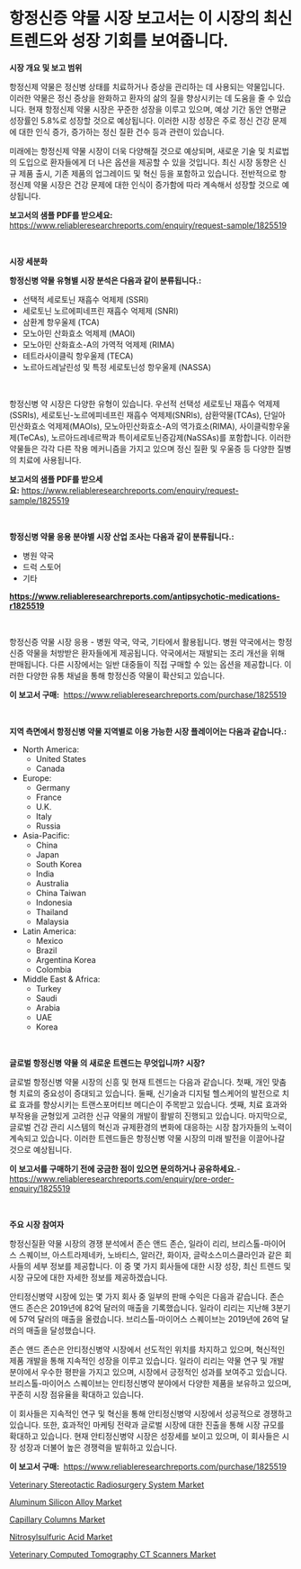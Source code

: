 <p><h1>항정신증 약물 시장 보고서는 이 시장의 최신 트렌드와 성장 기회를 보여줍니다.</h1></p><p><strong>시장 개요 및 보고 범위</strong></p>
<p><p>항정신제 약물은 정신병 상태를 치료하거나 증상을 관리하는 데 사용되는 약물입니다. 이러한 약물은 정신 증상을 완화하고 환자의 삶의 질을 향상시키는 데 도움을 줄 수 있습니다. 현재 항정신제 약물 시장은 꾸준한 성장을 이루고 있으며, 예상 기간 동안 연평균 성장률인 5.8%로 성장할 것으로 예상됩니다. 이러한 시장 성장은 주로 정신 건강 문제에 대한 인식 증가, 증가하는 정신 질환 건수 등과 관련이 있습니다.</p><p>미래에는 항정신제 약물 시장이 더욱 다양해질 것으로 예상되며, 새로운 기술 및 치료법의 도입으로 환자들에게 더 나은 옵션을 제공할 수 있을 것입니다. 최신 시장 동향은 신규 제품 출시, 기존 제품의 업그레이드 및 혁신 등을 포함하고 있습니다. 전반적으로 항정신제 약물 시장은 건강 문제에 대한 인식이 증가함에 따라 계속해서 성장할 것으로 예상됩니다.</p></p>
<p><strong>보고서의 샘플 PDF를 받으세요:</strong> <a href="https://www.reliableresearchreports.com/enquiry/request-sample/1825519">https://www.reliableresearchreports.com/enquiry/request-sample/1825519</a></p>
<p>&nbsp;</p>
<p><strong>시장 세분화</strong></p>
<p><strong>항정신병 약물 유형별 시장 분석은 다음과 같이 분류됩니다.:</strong></p>
<p><ul><li>선택적 세로토닌 재흡수 억제제 (SSRI)</li><li>세로토닌 노르에피네프린 재흡수 억제제 (SNRI)</li><li>삼환계 항우울제 (TCA)</li><li>모노아민 산화효소 억제제 (MAOI)</li><li>모노아민 산화효소-A의 가역적 억제제 (RIMA)</li><li>테트라사이클릭 항우울제 (TECA)</li><li>노르아드레날린성 및 특정 세로토닌성 항우울제 (NASSA)</li></ul></p>
<p>&nbsp;</p>
<p><p>항정신병 약 시장은 다양한 유형이 있습니다. 우선적 선택성 세로토닌 재흡수 억제제(SSRIs), 세로토닌-노르에피네프린 재흡수 억제제(SNRIs), 삼환약물(TCAs), 단일아민산화효소 억제제(MAOIs), 모노아민산화효소-A의 역가효소(RIMA), 사이클릭항우울제(TeCAs), 노르아드레네르짝과 특이세로토닌증감제(NaSSAs)를 포함합니다. 이러한 약물들은 각각 다른 작용 메커니즘을 가지고 있으며 정신 질환 및 우울증 등 다양한 질병의 치료에 사용됩니다.</p></p>
<p><strong>보고서의 샘플 PDF를 받으세요:</strong>&nbsp;<a href="https://www.reliableresearchreports.com/enquiry/request-sample/1825519">https://www.reliableresearchreports.com/enquiry/request-sample/1825519</a></p>
<p>&nbsp;</p>
<p><strong> 항정신병 약물 응용 분야별 시장 산업 조사는 다음과 같이 분류됩니다.:</strong></p>
<p><ul><li>병원 약국</li><li>드럭 스토어</li><li>기타</li></ul></p>
<p><strong><a href="https://www.reliableresearchreports.com/antipsychotic-medications-r1825519">https://www.reliableresearchreports.com/antipsychotic-medications-r1825519</a></strong></p>
<p>&nbsp;</p>
<p><p>항정신증 약물 시장 응용 - 병원 약국, 약국, 기타에서 활용됩니다. 병원 약국에서는 항정신증 약물을 처방받은 환자들에게 제공됩니다. 약국에서는 재발되는 조리 개선을 위해 판매됩니다. 다른 시장에서는 일반 대중들이 직접 구매할 수 있는 옵션을 제공합니다. 이러한 다양한 유통 채널을 통해 항정신증 약물이 확산되고 있습니다.</p></p>
<p><strong>이 보고서 구매:</strong>&nbsp; <a href="https://www.reliableresearchreports.com/purchase/1825519">https://www.reliableresearchreports.com/purchase/1825519</a></p>
<p>&nbsp;</p>
<p><strong>지역 측면에서 항정신병 약물 지역별로 이용 가능한 시장 플레이어는 다음과 같습니다.:</strong></p>
<p><ul>
    <li>
        North America:
        <ul>
            <li>United States</li>
            <li>Canada</li>
        </ul>
    </li>
    <li>
        Europe:
        <ul>
            <li>Germany</li>
            <li>France</li>
            <li>U.K.</li>
            <li>Italy</li>
            <li>Russia</li>
        </ul>
    </li>
    <li>
        Asia-Pacific:
        <ul>
            <li>China</li>
            <li>Japan</li>
            <li>South Korea</li>
            <li>India</li>
            <li>Australia</li>
            <li>China Taiwan</li>
            <li>Indonesia</li>
            <li>Thailand</li>
            <li>Malaysia</li>
        </ul>
    </li>
    <li>
        Latin America:
        <ul>
            <li>Mexico</li>
            <li>Brazil</li>
            <li>Argentina Korea</li>
            <li>Colombia</li>
        </ul>
    </li>
    <li>
        Middle East & Africa:
        <ul>
            <li>Turkey</li>
            <li>Saudi</li>
            <li>Arabia</li>
            <li>UAE</li>
            <li>Korea</li>
        </ul>
    </li>
    </ul></p>
<p>&nbsp;</p>
<p><strong>글로벌 항정신병 약물 의 새로운 트렌드는 무엇입니까? 시장?</strong></p>
<p><p>글로벌 항정신병 약물 시장의 신흥 및 현재 트렌드는 다음과 같습니다. 첫째, 개인 맞춤형 치료의 중요성이 증대되고 있습니다. 둘째, 신기술과 디지털 헬스케어의 발전으로 치료 효과를 향상시키는 트랜스포머티브 메디슨이 주목받고 있습니다. 셋째, 치료 효과와 부작용을 균형있게 고려한 신규 약물의 개발이 활발히 진행되고 있습니다. 마지막으로, 글로벌 건강 관리 시스템의 혁신과 규제환경의 변화에 대응하는 시장 참가자들의 노력이 계속되고 있습니다. 이러한 트렌드들은 항정신병 약물 시장의 미래 발전을 이끌어나갈 것으로 예상됩니다.</p></p>
<p><strong>이 보고서를 구매하기 전에 궁금한 점이 있으면 문의하거나 공유하세요.</strong>- <a href="https://www.reliableresearchreports.com/enquiry/pre-order-enquiry/1825519">https://www.reliableresearchreports.com/enquiry/pre-order-enquiry/1825519</a></p>
<p>&nbsp;</p>
<p><strong>주요 시장 참여자</strong></p>
<p><p>항정신질환 약물 시장의 경쟁 분석에서 존슨 앤드 존슨, 일라이 리리, 브리스톨-마이어스 스퀘이브, 아스트라제네카, 노바티스, 알러간, 화이자, 글락소스미스클라인과 같은 회사들의 세부 정보를 제공합니다. 이 중 몇 가지 회사들에 대한 시장 성장, 최신 트렌드 및 시장 규모에 대한 자세한 정보를 제공하겠습니다. </p><p>안티정신병약 시장에 있는 몇 가지 회사 중 일부의 판매 수익은 다음과 같습니다. 존슨 앤드 존슨은 2019년에 82억 달러의 매출을 기록했습니다. 일라이 리리는 지난해 3분기에 57억 달러의 매출을 올렸습니다. 브리스톨-마이어스 스퀘이브는 2019년에 26억 달러의 매출을 달성했습니다.</p><p>존슨 앤드 존슨은 안티정신병약 시장에서 선도적인 위치를 차지하고 있으며, 혁신적인 제품 개발을 통해 지속적인 성장을 이루고 있습니다. 일라이 리리는 약물 연구 및 개발 분야에서 우수한 평판을 가지고 있으며, 시장에서 긍정적인 성과를 보여주고 있습니다. 브리스톨-마이어스 스퀘이브는 안티정신병약 분야에서 다양한 제품을 보유하고 있으며, 꾸준히 시장 점유율을 확대하고 있습니다.</p><p>이 회사들은 지속적인 연구 및 혁신을 통해 안티정신병약 시장에서 성공적으로 경쟁하고 있습니다. 또한, 효과적인 마케팅 전략과 글로벌 시장에 대한 진출을 통해 시장 규모를 확대하고 있습니다. 현재 안티정신병약 시장은 성장세를 보이고 있으며, 이 회사들은 시장 성장과 더불어 높은 경쟁력을 발휘하고 있습니다.</p></p>
<p><strong>이 보고서 구매:</strong>&nbsp;&nbsp;<a href="https://www.reliableresearchreports.com/purchase/1825519">https://www.reliableresearchreports.com/purchase/1825519</a></p>
<p><p><a href="https://unruly-ladybug-44b.notion.site/Veterinary-Stereotactic-Radiosurgery-System-Market-The-Key-To-Successful-Business-Strategy-Forecast-436a398f3fb34f42acb13fd59b919c0d">Veterinary Stereotactic Radiosurgery System Market</a></p><p><a href="https://issuu.com/reportprime-2/docs/aluminum-silicon-alloy-market-size-2030.pptx">Aluminum Silicon Alloy Market</a></p><p><a href="https://view.publitas.com/reportprime-1/capillary-columns-market-comprehensive-assessment-by-type-application-and-geography/">Capillary Columns Market</a></p><p><a href="https://issuu.com/reportprime-2/docs/nitrosylsulfuric-acid-market-size-2030.pptx">Nitrosylsulfuric Acid Market</a></p><p><a href="https://cute-banjo-8ca.notion.site/Veterinary-Computed-Tomography-CT-Scanners-Market-Share-Evolution-and-Market-Growth-Trends-2024-20-f69a0adb164f41aeadf5257324ef66e9">Veterinary Computed Tomography CT Scanners Market</a></p></p>